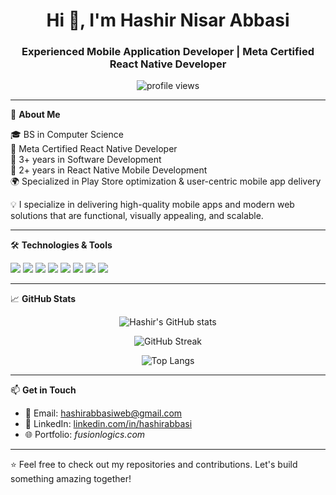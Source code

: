 <h1 align="center">Hi 👋, I'm Hashir Nisar Abbasi</h1>
<h3 align="center">Experienced Mobile Application Developer | Meta Certified React Native Developer</h3>

<p align="center">
  <img src="https://komarev.com/ghpvc/?username=yourusername&label=Profile%20views&color=0e75b6&style=flat" alt="profile views" />
</p>

---

🚀 **About Me**

🎓 BS in Computer Science  
📱 Meta Certified React Native Developer  
💼 3+ years in Software Development  
📲 2+ years in React Native Mobile Development  
🌍 Specialized in Play Store optimization & user-centric mobile app delivery  

💡 I specialize in delivering high-quality mobile apps and modern web solutions that are functional, visually appealing, and scalable.

---

🛠️ **Technologies & Tools**

<p align="left">
  <img src="https://img.shields.io/badge/React_Native-20232A?style=for-the-badge&logo=react&logoColor=61DAFB" />
  <img src="https://img.shields.io/badge/JavaScript-F7DF1E?style=for-the-badge&logo=javascript&logoColor=black" />
  <img src="https://img.shields.io/badge/TypeScript-007ACC?style=for-the-badge&logo=typescript&logoColor=white" />
  <img src="https://img.shields.io/badge/Expo-000020?style=for-the-badge&logo=expo&logoColor=white" />
  <img src="https://img.shields.io/badge/Firebase-ffca28?style=for-the-badge&logo=firebase&logoColor=black" />
  <img src="https://img.shields.io/badge/Git-F05032?style=for-the-badge&logo=git&logoColor=white" />
  <img src="https://img.shields.io/badge/GitHub-181717?style=for-the-badge&logo=github&logoColor=white" />
  <img src="https://img.shields.io/badge/VS_Code-007ACC?style=for-the-badge&logo=visual-studio-code&logoColor=white" />
</p>

---

📈 **GitHub Stats**

<p align="center">
  <img src="https://github-readme-stats.vercel.app/api?username=hashirabbasi777&show_icons=true&theme=radical" alt="Hashir's GitHub stats" />
</p>

<p align="center">
  <img src="https://github-readme-streak-stats.herokuapp.com/?user=hashirabbasi777&theme=radical" alt="GitHub Streak" />
</p>

<p align="center">
  <img src="https://github-readme-stats.vercel.app/api/top-langs/?username=hashirabbasi777&layout=compact&theme=radical" alt="Top Langs" />
</p>

---

📫 **Get in Touch**

- 📧 Email: hashirabbasiweb@gmail.com  
- 💼 LinkedIn: [linkedin.com/in/hashirabbasi](https://www.linkedin.com/in/hashirabbasi)  
- 🌐 Portfolio: *fusionlogics.com*

---

⭐️ Feel free to check out my repositories and contributions. Let's build something amazing together!
